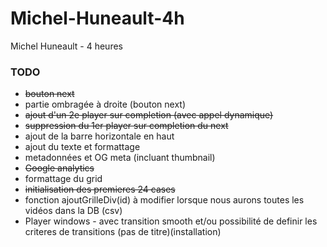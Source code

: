 # Michel-Huneault-4h
Michel Huneault - 4 heures

### TODO
- ~~bouton next~~
- partie ombragée à droite (bouton next)
- ~~ajout d'un 2e player sur completion (avec appel dynamique)~~
- ~~suppression du 1er player sur completion du next~~
- ajout de la barre horizontale en haut
- ajout du texte et formattage
- metadonnées et OG meta (incluant thumbnail)
- ~~Google analytics~~
- formattage du grid
- ~~initialisation des premieres 24 cases~~
- fonction ajoutGrilleDiv(id) à modifier lorsque nous aurons toutes les vidéos dans la DB (csv)
- Player windows - avec transition smooth et/ou possibilité de definir les criteres de transitions (pas de titre)(installation) 
